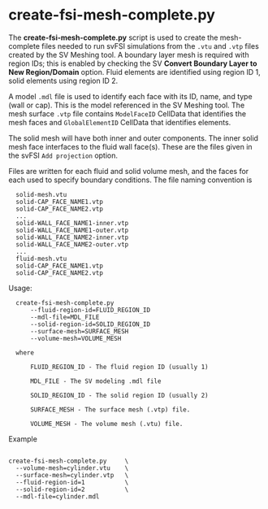 # create-fsi-mesh-complete.py

The **create-fsi-mesh-complete.py** script is used to create the mesh-complete files needed to run svFSI simulations from the `.vtu` and `.vtp` files 
created by the SV Meshing tool. A boundary layer mesh is required with region IDs; this is enabled by checking the SV 
**Convert Boundary Layer to New Region/Domain** option. Fluid elements are identified using region ID 1, solid elements using region ID 2.

A model `.mdl` file is used to identify each face with its ID, name, and type (wall or cap). 
This is the model referenced in the SV Meshing tool. The mesh surface `.vtp` file contains 
`ModelFaceID` CellData that identifies the mesh faces and `GlobalElementID` CellData that 
identifies elements.

The solid mesh will have both inner and outer components. The inner solid mesh face interfaces 
to the fluid wall face(s). These are the files given in the svFSI `Add projection` option.

Files are written for each fluid and solid volume mesh, and the faces for each used to specify boundary
conditions. The file naming convention is

```
  solid-mesh.vtu                
  solid-CAP_FACE_NAME1.vtp      
  solid-CAP_FACE_NAME2.vtp      
  ...
  solid-WALL_FACE_NAME1-inner.vtp       
  solid-WALL_FACE_NAME1-outer.vtp       
  solid-WALL_FACE_NAME2-inner.vtp       
  solid-WALL_FACE_NAME2-outer.vtp       
  ...
  fluid-mesh.vtu
  solid-CAP_FACE_NAME1.vtp      
  solid-CAP_FACE_NAME2.vtp      
```

Usage: 

```
  create-fsi-mesh-complete.py  
      --fluid-region-id=FLUID_REGION_ID 
      --mdl-file=MDL_FILE 
      --solid-region-id=SOLID_REGION_ID 
      --surface-mesh=SURFACE_MESH 
      --volume-mesh=VOLUME_MESH

  where

      FLUID_REGION_ID - The fluid region ID (usually 1)

      MDL_FILE - The SV modeling .mdl file    

      SOLID_REGION_ID - The solid region ID (usually 2)

      SURFACE_MESH - The surface mesh (.vtp) file.

      VOLUME_MESH - The volume mesh (.vtu) file.
```


Example
```

create-fsi-mesh-complete.py     \ 
  --volume-mesh=cylinder.vtu    \
  --surface-mesh=cylinder.vtp   \
  --fluid-region-id=1           \
  --solid-region-id=2           \
  --mdl-file=cylinder.mdl
```
